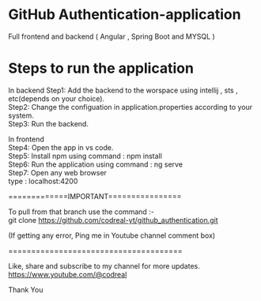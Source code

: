 # GitHub Authentication-application
Full frontend and backend ( Angular , Spring Boot and MYSQL )

Steps to run the application
=============================
In backend
Step1: Add the backend to the worspace using intellij , sts , etc(depends on your choice).   
Step2: Change the configuation in application.properties according to your system.             
Step3: Run the backend.                                                         
                                                                              
In frontend                                                                    
Step4: Open the app in vs code.                                                        
Step5: Install npm using command : npm install                                                                                 
Step6: Run the application using command : ng serve                                                                                                                                                           
Step7: Open any web browser                                                                                                                                       
   type : localhost:4200

=============IMPORTANT================                                                                                 
                                                                                                                                     
To pull from that branch use the command :-                                                                                                                   
git clone https://github.com/codreal-yt/github_authentication.git                                                                    
                                                                                                                                                  
(If getting any error, Ping me in Youtube channel comment box)                                                                                             

======================================

Like, share and subscribe to my channel for more updates.                                    
https://www.youtube.com/@codreal       
                                                                                             
Thank You
